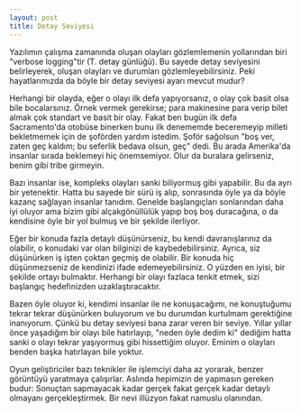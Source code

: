 ```yaml
---
layout: post
title: Detay Seviyesi
---
```


Yazılımın çalışma zamanında oluşan olayları gözlemlemenin yollarından biri "verbose logging"tir (T. detay günlüğü). Bu sayede detay seviyesini belirleyerek, oluşan olayları ve durumları gözlemleyebilirsiniz. Peki hayatlarımızda da böyle bir detay seviyesi ayarı mevcut mudur?

Herhangi bir olayda, eğer o olayı ilk defa yapıyorsanız, o olay çok basit olsa bile bocalarsınız. Örnek vermek gerekirse; para makinesine para verip bilet almak çok standart ve basit bir olay. Fakat ben bugün ilk defa Sacramento'da otobüse binerken bunu ilk denememde beceremeyip milleti bekletmemek için de şoförden yardım istedim. Şoför sağolsun "boş ver, zaten geç kaldım; bu seferlik bedava olsun, geç" dedi. Bu arada Amerika'da insanlar sırada beklemeyi hiç önemsemiyor. Olur da buralara gelirseniz, benim gibi tribe girmeyin.

Bazı insanlar ise, kompleks olayları sanki biliyormuş gibi yapabilir. Bu da ayrı bir yetenektir. Hatta bu sayede bir sürü iş alıp, sonrasında öyle ya da böyle kazanç sağlayan insanlar tanıdım. Genelde başlangıçları sonlarından daha iyi oluyor ama bizim gibi alçakgönüllülük yapıp boş boş duracağına, o da kendisine öyle bir yol bulmuş ve bir şekilde ilerliyor.

Eğer bir konuda fazla detaylı düşünürseniz, bu kendi davranışlarınız da olabilir, o konudaki var olan bilginizi de kaybedebilirsiniz. Ayrıca, siz düşünürken iş işten çoktan geçmiş de olabilir. Bir konuda hiç düşünmezseniz de kendinizi ifade edemeyebilirsiniz. O yüzden en iyisi, bir şekilde ortayı bulmaktır. Herhangi bir olayı fazlaca tenkit etmek, sizi başlangıç hedefinizden uzaklaştıracaktır.

Bazen öyle oluyor ki, kendimi insanlar ile ne konuşacağımı, ne konuştuğumu tekrar tekrar düşünürken buluyorum ve bu durumdan kurtulmam gerektiğine inanıyorum. Çünkü bu detay seviyesi bana zarar veren bir seviye. Yıllar yıllar önce yaşadığım bir olayı bile hatırlayıp, "neden öyle dedim ki" dediğim hatta sanki o olayı tekrar yaşıyormuş gibi hissettiğim oluyor. Eminim o olayları benden başka hatırlayan bile yoktur.

Oyun geliştiriciler bazı teknikler ile işlemciyi daha az yorarak, benzer görüntüyü yaratmaya çalışırlar. Aslında hepimizin de yapmasın gereken budur: Sonuçtan sapmayacak kadar gerçek fakat gerçek kadar detaylı olmayanı gerçekleştirmek. Bir nevi illüzyon fakat namuslu olanından.